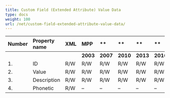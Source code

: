 ```yaml
---
title: Custom Field (Extended Attribute) Value Data
type: docs
weight: 100
url: /net/custom-field-extended-attribute-value-data/
---
```


|**Number** |**Property name** |**XML** |**MPP** |** |** |**  |** |** |**Comments** |
| :- | :- | :- | :- | :- | :- | :- | :- | :- | :- |
| | | |**2003** |**2007** |**2010** |**2013** |**2016** |**2019** | |
|1. |ID |R/W |R/W |R/W |R/W |R/W |R/W |R/W | |
|2. |Value |R/W |R/W |R/W |R/W |R/W |R/W |R/W | |
|3. |Description |R/W |R/W |R/W |R/W |R/W |R/W |R/W | |
|4. |Phonetic |R/W |– |– |– |– |– |– | |

